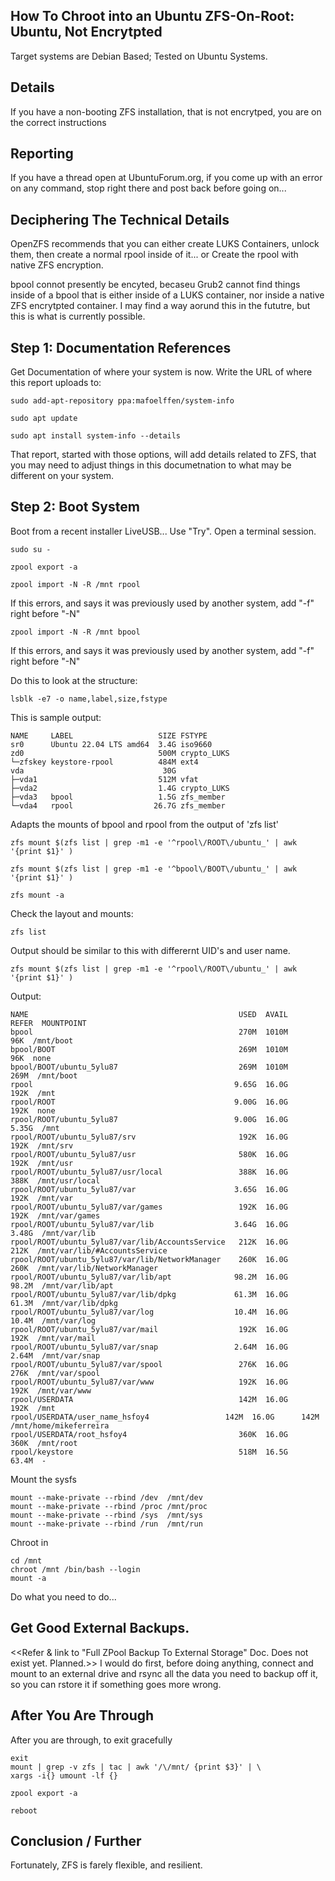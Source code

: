 ## How To Chroot into an Ubuntu ZFS-On-Root: Ubuntu, Not Encrytpted

Target systems are Debian Based; Tested on Ubuntu Systems. 


## Details

If you have a non-booting ZFS installation, that is not encrytped, you are on the correct instructions 


## Reporting 

If you have a thread open at UbuntuForum.org, if you come up with an error on any command, stop right there and post back before going on...


## Deciphering The Technical Details
OpenZFS recommends that you can either create LUKS Containers, unlock them, then create a normal rpool inside of it... or Create the rpool with native ZFS encryption.

bpool connot presently be encyted, becaseu Grub2 cannot find things inside of a bpool that is either inside of a LUKS container, nor inside a native ZFS encrytpted container. I may find a way aorund this in the fututre, but this is what is currently possible.


## Step 1: Documentation References

Get Documentation of where your system is now. Write the URL of where this report uploads to: 

    sudo add-apt-repository ppa:mafoelffen/system-info
    
    sudo apt update
    
    sudo apt install system-info --details

That report, started with those options, will add details related to ZFS, that you may need to adjust things in this documetnation to what may be different on your system.


## Step 2: Boot System
Boot from a recent installer LiveUSB... Use "Try". Open a terminal session.

    sudo su -

    zpool export -a

    zpool import -N -R /mnt rpool  
    
If this errors, and says it was previously used by another system, add "-f" right before "-N"

    zpool import -N -R /mnt bpool  

If this errors, and says it was previously used by another system, add "-f" right before "-N"
    
Do this to look at the structure:

    lsblk -e7 -o name,label,size,fstype

This is sample output:

    NAME     LABEL                   SIZE FSTYPE
    sr0      Ubuntu 22.04 LTS amd64  3.4G iso9660
    zd0                              500M crypto_LUKS
    └─zfskey keystore-rpool          484M ext4
    vda                               30G 
    ├─vda1                           512M vfat
    ├─vda2                           1.4G crypto_LUKS
    ├─vda3   bpool                   1.5G zfs_member
    └─vda4   rpool                  26.7G zfs_member

Adapts the mounts of bpool and rpool from the output of 'zfs list'

    zfs mount $(zfs list | grep -m1 -e '^rpool\/ROOT\/ubuntu_' | awk '{print $1}' )
    
    zfs mount $(zfs list | grep -m1 -e '^bpool\/BOOT\/ubuntu_' | awk '{print $1}' )

    zfs mount -a

Check the layout and mounts:

    zfs list

Output should be similar to this with differernt UID's and user name.

    zfs mount $(zfs list | grep -m1 -e '^rpool\/ROOT\/ubuntu_' | awk '{print $1}' )

Output:

    NAME                                               USED  AVAIL     REFER  MOUNTPOINT
    bpool                                              270M  1010M       96K  /mnt/boot
    bpool/BOOT                                         269M  1010M       96K  none
    bpool/BOOT/ubuntu_5ylu87                           269M  1010M      269M  /mnt/boot
    rpool                                             9.65G  16.0G      192K  /mnt
    rpool/ROOT                                        9.00G  16.0G      192K  none
    rpool/ROOT/ubuntu_5ylu87                          9.00G  16.0G     5.35G  /mnt
    rpool/ROOT/ubuntu_5ylu87/srv                       192K  16.0G      192K  /mnt/srv
    rpool/ROOT/ubuntu_5ylu87/usr                       580K  16.0G      192K  /mnt/usr
    rpool/ROOT/ubuntu_5ylu87/usr/local                 388K  16.0G      388K  /mnt/usr/local
    rpool/ROOT/ubuntu_5ylu87/var                      3.65G  16.0G      192K  /mnt/var
    rpool/ROOT/ubuntu_5ylu87/var/games                 192K  16.0G      192K  /mnt/var/games
    rpool/ROOT/ubuntu_5ylu87/var/lib                  3.64G  16.0G     3.48G  /mnt/var/lib
    rpool/ROOT/ubuntu_5ylu87/var/lib/AccountsService   212K  16.0G      212K  /mnt/var/lib/#AccountsService
    rpool/ROOT/ubuntu_5ylu87/var/lib/NetworkManager    260K  16.0G      260K  /mnt/var/lib/NetworkManager
    rpool/ROOT/ubuntu_5ylu87/var/lib/apt              98.2M  16.0G     98.2M  /mnt/var/lib/apt
    rpool/ROOT/ubuntu_5ylu87/var/lib/dpkg             61.3M  16.0G     61.3M  /mnt/var/lib/dpkg
    rpool/ROOT/ubuntu_5ylu87/var/log                  10.4M  16.0G     10.4M  /mnt/var/log
    rpool/ROOT/ubuntu_5ylu87/var/mail                  192K  16.0G      192K  /mnt/var/mail
    rpool/ROOT/ubuntu_5ylu87/var/snap                 2.64M  16.0G     2.64M  /mnt/var/snap
    rpool/ROOT/ubuntu_5ylu87/var/spool                 276K  16.0G      276K  /mnt/var/spool
    rpool/ROOT/ubuntu_5ylu87/var/www                   192K  16.0G      192K  /mnt/var/www
    rpool/USERDATA                                     142M  16.0G      192K  /mnt
    rpool/USERDATA/user_name_hsfoy4                 142M  16.0G      142M  /mnt/home/mikeferreira
    rpool/USERDATA/root_hsfoy4                         360K  16.0G      360K  /mnt/root
    rpool/keystore                                     518M  16.5G     63.4M  -

Mount the sysfs

    mount --make-private --rbind /dev  /mnt/dev
    mount --make-private --rbind /proc /mnt/proc
    mount --make-private --rbind /sys  /mnt/sys
    mount --make-private --rbind /run  /mnt/run

Chroot in

    cd /mnt
    chroot /mnt /bin/bash --login
    mount -a

Do what you need to do...

## Get Good External Backups.

<<Refer & link to "Full ZPool Backup To External Storage" Doc. Does not exist yet. Planned.>>
I would do first, before doing anything, connect and mount to an external drive and rsync all the data you need to backup off it, so you can rstore it if something goes more wrong.


## After You Are Through
After you are through, to exit gracefully

    exit
    mount | grep -v zfs | tac | awk '/\/mnt/ {print $3}' | \
    xargs -i{} umount -lf {}

    zpool export -a

    reboot


## Conclusion / Further
Fortunately, ZFS is farely flexible, and resilient. 
